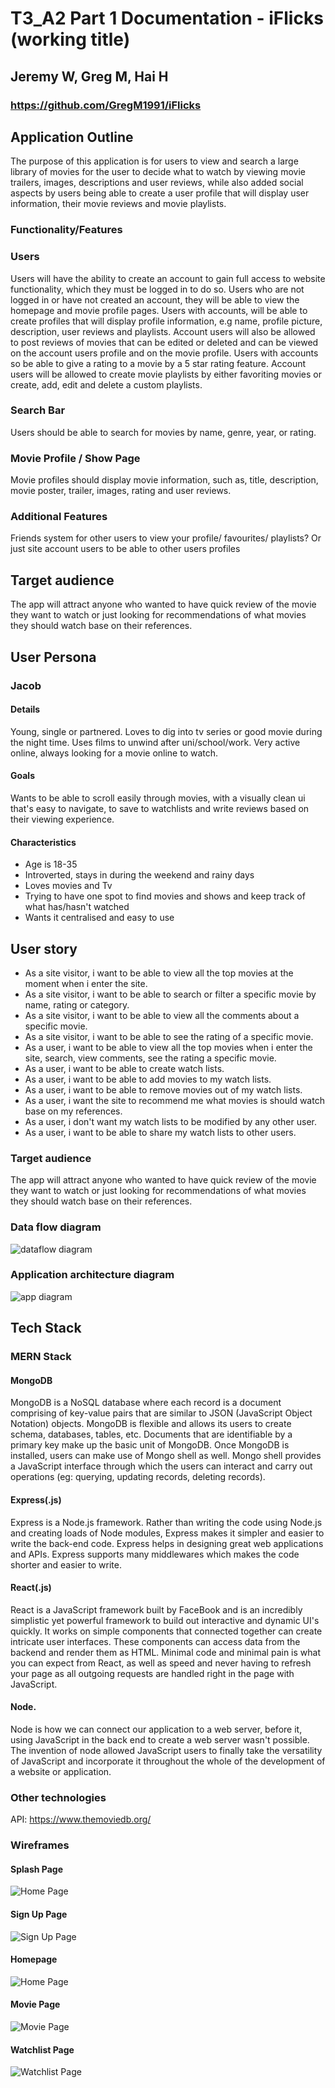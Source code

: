 # T3_A2 Part 1 Documentation - iFlicks (working title)
## Jeremy W, Greg M, Hai H

### https://github.com/GregM1991/iFlicks

## Application Outline
The purpose of this application is for users to view and search a large library of movies for the user to decide what to watch by viewing movie trailers, images, descriptions and user reviews, while also added social aspects by users being able to create a user profile that will display user information, their movie reviews and movie playlists.

### Functionality/Features
### Users
Users will have the ability to create an account to gain full access to website functionality, which they must be logged in to do so. 
Users who are not logged in or have not created an account, they will be able to view the homepage and movie profile pages. 
Users with accounts, will be able to create profiles that will display profile information, e.g name, profile picture, description, user reviews and playlists. 
Account users will also be allowed to post reviews of movies that can be edited or deleted and can be viewed on the account users profile and on the movie profile. 
Users with accounts so be able to give a rating to a movie by a 5 star rating feature. Account users will be allowed to create movie playlists by either favoriting movies or create, add, edit and delete a custom playlists.  
### Search Bar
Users should be able to search for movies by name, genre, year, or rating.
### Movie Profile / Show Page
Movie profiles should display movie information, such as, title, description, movie poster, trailer, images, rating and user reviews.
### Additional Features
Friends system for other users to view your profile/ favourites/ playlists?
Or just site account users to be able to other users profiles

## Target audience
The app will attract anyone who wanted to have quick review of the movie they want to watch or just looking for recommendations of what movies they should watch base on their references. 

## User Persona
### Jacob
#### Details
Young, single or partnered. Loves to dig into tv series or good movie during the night time. Uses films to unwind after uni/school/work. Very active online, always looking for a movie online to watch.
#### Goals
Wants to be able to scroll easily through movies, with a visually clean ui that's easy to navigate, to save to watchlists and write reviews based on their viewing experience.
#### Characteristics 
- Age is 18-35
- Introverted, stays in during the weekend and rainy days
- Loves movies and Tv
- Trying to have one spot to find movies and shows and keep track of what has/hasn't watched
- Wants it centralised and easy to use

## User story
- As a site visitor, i want to be able to view all the top movies at the moment when i enter the site.
- As a site visitor, i want to be able to search or filter a specific movie by name, rating or category.
- As a site visitor, i want to be able to view all the comments about a specific movie. 
- As a site visitor, i want to be able to see the rating of a specific movie.
- As a user, i want to be able to view all the top movies when i enter the site, search, view comments, see the rating a specific movie.
- As a user, i want to be able to create watch lists. 
- As a user, i want to be able to add movies to my watch lists.
- As a user, i want to be able to remove movies out of my watch lists.
- As a user, i want the site to recommend me what movies is should watch base on my references.
- As a user, i don't want my watch lists to be modified by any other user.
- As a user, i want to be able to share my watch lists to other users.

### Target audience
The app will attract anyone who wanted to have quick review of the movie they want to watch or just looking for recommendations of what movies they should watch base on their references.

### Data flow diagram
![dataflow diagram](docs/data-flow-diagram/dataflow-diagram.png)

### Application architecture diagram
![app diagram](docs/application-architecture-diagram/Application-Architecture-Diagram.png)

## Tech Stack
### MERN Stack
#### MongoDB
MongoDB is a NoSQL database where each record is a document comprising of key-value pairs that are similar to JSON (JavaScript Object Notation) objects. MongoDB is flexible and allows its users to create schema, databases, tables, etc. Documents that are identifiable by a primary key make up the basic unit of MongoDB. Once MongoDB is installed, users can make use of Mongo shell as well. Mongo shell provides a JavaScript interface through which the users can interact and carry out operations (eg: querying, updating records, deleting records).

#### Express(.js)
Express is a Node.js framework. Rather than writing the code using Node.js and creating loads of Node modules, Express makes it simpler and easier to write the back-end code. Express helps in designing great web applications and APIs. Express supports many middlewares which makes the code shorter and easier to write.

#### React(.js)
React is a JavaScript framework built by FaceBook and is an incredibly simplistic yet powerful framework to build out interactive and dynamic UI's quickly. It works on simple components that connected together can create intricate user interfaces. These components can access data from the backend and render them as HTML. Minimal code and minimal pain is what you can expect from React, as well as speed and never having to refresh your page as all outgoing requests are handled right in the page with JavaScript.

#### Node.
Node is how we can connect our application to a web server, before it, using JavaScript in the back end to create a web server wasn't possible. The invention of node allowed JavaScript users to finally take the versatility of JavaScript and incorporate it throughout the whole of the development of a website or application.

### Other technologies
API: https://www.themoviedb.org/

### Wireframes
#### Splash Page
![Home Page](docs/wireframes/iFilm/Splash.png "Home Page")
#### Sign Up Page
![Sign Up Page](docs/wireframes/iFilm/sign-up.png "Sign Up Page")
#### Homepage
![Home Page](docs/wireframes/iFilm/HomePage.png "Home Page")
#### Movie Page
![Movie Page](docs/wireframes/iFilm/movie-page.png "Movie Page")
#### Watchlist Page
![Watchlist Page](docs/wireframes/iFilm/Watchlist.png "Watchlist Page")
